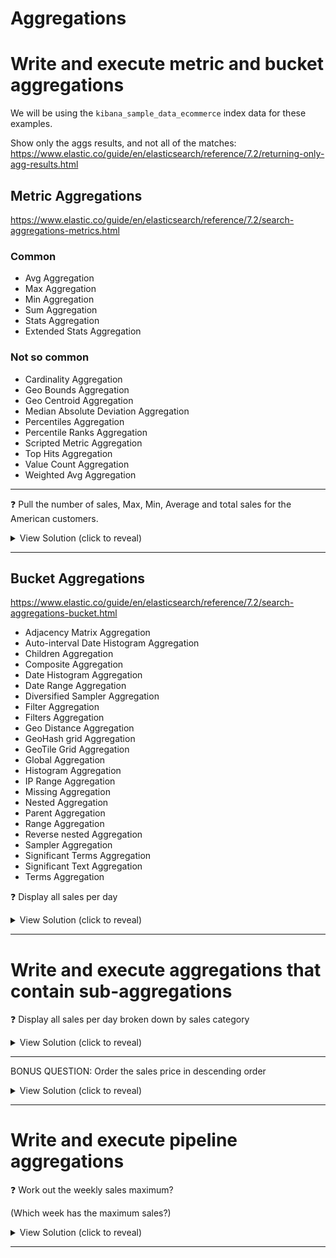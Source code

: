 # Aggregations

# Write and execute metric and bucket aggregations

We will be using the `kibana_sample_data_ecommerce` index data for these examples.

Show only the aggs results, and not all of the matches: 
https://www.elastic.co/guide/en/elasticsearch/reference/7.2/returning-only-agg-results.html


## Metric Aggregations

https://www.elastic.co/guide/en/elasticsearch/reference/7.2/search-aggregations-metrics.html

### Common
- Avg Aggregation
- Max Aggregation
- Min Aggregation
- Sum Aggregation
- Stats Aggregation
- Extended Stats Aggregation

### Not so common
- Cardinality Aggregation
- Geo Bounds Aggregation
- Geo Centroid Aggregation
- Median Absolute Deviation Aggregation
- Percentiles Aggregation
- Percentile Ranks Aggregation
- Scripted Metric Aggregation
- Top Hits Aggregation
- Value Count Aggregation
- Weighted Avg Aggregation

<hr>

:question: Pull the number of sales, Max, Min, Average and total sales for the American customers.

<details>
  <summary>View Solution (click to reveal)</summary>

https://www.elastic.co/guide/en/elasticsearch/reference/7.2/search-aggregations-metrics-extendedstats-aggregation.html

> Note: We use `"size": 0` to only return the aggs results and not all the actual matching documents.

> Note: We still need to use the `filter_path` to drill down to our aggs results.

```json
GET kibana_sample_data_ecommerce/_search?filter_path=aggregations
{
  "size": 0,
  "query": {
    "match": {
      "geoip.country_iso_code": "US"
    }
  },
  "aggs": {
    "cart_stats": {
      "extended_stats": {
        "field": "taxful_total_price"
      }
    }
  }
}

\\ output

{
  "aggregations" : {
    "cart_stats" : {
      "count" : 1206,
      "min" : 6.98828125,
      "max" : 344.0,
      "avg" : 76.16962064676616,
      "sum" : 91860.5625,
      "sum_of_squares" : 9216415.566009521,
      "variance" : 1840.3245174012998,
      "std_deviation" : 42.89900368774664,
      "std_deviation_bounds" : {
        "upper" : 161.96762802225945,
        "lower" : -9.628386728727122
      }
    }
  }
}
```
</details>
<hr>

## Bucket Aggregations

https://www.elastic.co/guide/en/elasticsearch/reference/7.2/search-aggregations-bucket.html


- Adjacency Matrix Aggregation
- Auto-interval Date Histogram Aggregation
- Children Aggregation
- Composite Aggregation
- Date Histogram Aggregation
- Date Range Aggregation
- Diversified Sampler Aggregation
- Filter Aggregation
- Filters Aggregation
- Geo Distance Aggregation
- GeoHash grid Aggregation
- GeoTile Grid Aggregation
- Global Aggregation
- Histogram Aggregation
- IP Range Aggregation
- Missing Aggregation
- Nested Aggregation
- Parent Aggregation
- Range Aggregation
- Reverse nested Aggregation
- Sampler Aggregation
- Significant Terms Aggregation
- Significant Text Aggregation
- Terms Aggregation

:question: Display all sales per day

<details>
  <summary>View Solution (click to reveal)</summary>

```json
GET kibana_sample_data_ecommerce/_search?filter_path=aggregations
{
  "size":0,
  "aggs": {
    "date_hist": {
      "date_histogram": {
        "field": "order_date",
        "calendar_interval": "1d",
        "min_doc_count": 1
      }
    }
  }
}

\\ output


{
  "aggregations" : {
    "date_hist" : {
      "buckets" : [
        {
          "key_as_string" : "2021-03-25T00:00:00.000Z",
          "key" : 1616630400000,
          "doc_count" : 146
        },
        {
          "key_as_string" : "2021-03-26T00:00:00.000Z",
          "key" : 1616716800000,
          "doc_count" : 153
        },
        {
          "key_as_string" : "2021-03-27T00:00:00.000Z",
          "key" : 1616803200000,
          "doc_count" : 143
        },
        ...
```
</details>
<hr>


# Write and execute aggregations that contain sub-aggregations


:question: Display all sales per day broken down by sales category

<details>
  <summary>View Solution (click to reveal)</summary>

> - The `date_histogram` is the Y-axis
> - Then you need to group by category
> - then Sum the sales (X-axis)

Create the `date_histogram`
```json 

```

Aggregate by the `category` grouping - here you are testing your aggregation.

You should also note the number of categories, so you don't `size` the aggregation too small later on.

```json
GET kibana_sample_data_ecommerce/_search?filter_path=aggregations
{
  "size": 0,
  "aggs": {
    "cat_keyword": {
      "terms": {
        "field": "category.keyword"
      }
    }
  }
}

// output
{
  "aggregations" : {
    "cat_keyword" : {
      "doc_count_error_upper_bound" : 0,
      "sum_other_doc_count" : 0,
      "buckets" : [
        {
          "key" : "Men's Clothing",
          "doc_count" : 2024
        },
        {
          "key" : "Women's Clothing",
          "doc_count" : 1903
        },
        {
          "key" : "Women's Shoes",
          "doc_count" : 1136
        },
        {
          "key" : "Men's Shoes",
          "doc_count" : 944
        },
        {
          "key" : "Women's Accessories",
          "doc_count" : 830
        },
        {
          "key" : "Men's Accessories",
          "doc_count" : 572
        }
      ]
    }
  }
}

```

Put it all together

```json
GET kibana_sample_data_ecommerce/_search?filter_path=aggregations
{
  "size":0,
  "aggs": {
    "date_hist_y_axis": {
      "date_histogram": {
        "field": "order_date",
        "calendar_interval": "1d",
        "min_doc_count": 1
      },
      "aggs": {
        "group_by_category": {
          "terms": {
            "field": "category.keyword",
            "size": 8
          },
          "aggs": {
            "total_sales_price": {
              "sum": {
                "field": "taxful_total_price"
              }
            }
          }
        }
      }
    }
  }
}
```

</details>
<hr>

BONUS QUESTION: Order the sales price in descending order

<details>
  <summary>View Solution (click to reveal)</summary>

In the `group_by_category` agg, we need to order by the `total_sales_price` agg.


```json
GET kibana_sample_data_ecommerce/_search?filter_path=aggregations
{
  "size":0,
  "aggs": {
    "date_hist_y_axis": {
      "date_histogram": {
        "field": "order_date",
        "calendar_interval": "1d",
        "min_doc_count": 1
      },
      "aggs": {
        "group_by_category": {
          "terms": {
            "field": "category.keyword",
            "order": {
              "total_sales_price": "desc"
            },
            "size": 8
          },
          "aggs": {
            "total_sales_price": {
              "sum": {
                "field": "taxful_total_price"
              }
            }
          }
        }
      }
    }
  }
}
```
</details>
<hr>

# Write and execute pipeline aggregations

:question: Work out the weekly sales maximum?

(Which week has the maximum sales?)

<details>
  <summary>View Solution (click to reveal)</summary>

```json
GET kibana_sample_data_ecommerce/_search?filter_path=aggregations
{
  "aggs": {
        "sales_per_week" : {
            "date_histogram" : {
                "field" : "order_date",
                "calendar_interval" : "1w"
            },
            "aggs": {
                "sales": {
                    "sum": {
                        "field": "taxful_total_price"
                    }
                }
            }
        },
        "max_weekly_sales": {
            "max_bucket": {
                "buckets_path": "sales_per_week>sales" 
            }
        }
    }
}

// output

{
  "aggregations" : {
    "sales_per_week" : {
      "buckets" : [
        {
          "key_as_string" : "2021-03-22T00:00:00.000Z",
          "key" : 1616371200000,
          "doc_count" : 582,
          "sales" : {
            "value" : 41455.5390625
          }
        },
        {
          "key_as_string" : "2021-03-29T00:00:00.000Z",
          "key" : 1616976000000,
          "doc_count" : 1048,
          "sales" : {
            "value" : 79448.60546875
          }
        },
        {
          "key_as_string" : "2021-04-05T00:00:00.000Z",
          "key" : 1617580800000,
          "doc_count" : 1048,
          "sales" : {
            "value" : 78208.4296875
          }
        },
        {
          "key_as_string" : "2021-04-12T00:00:00.000Z",
          "key" : 1618185600000,
          "doc_count" : 1073,
          "sales" : {
            "value" : 81277.296875
          }
        },
        {
          "key_as_string" : "2021-04-19T00:00:00.000Z",
          "key" : 1618790400000,
          "doc_count" : 924,
          "sales" : {
            "value" : 70494.2578125
          }
        }
      ]
    },
    "max_weekly_sales" : {
      "value" : 81277.296875,
      "keys" : [
        "2021-04-12T00:00:00.000Z"
      ]
    }
  }
}

```

</details>
<hr>